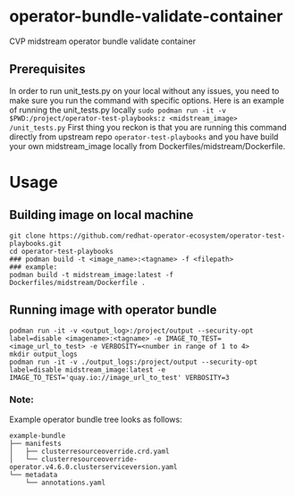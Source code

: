 # operator-bundle-validate-container
CVP midstream operator bundle validate container

## Prerequisites

In order to run unit_tests.py on your local without any issues, you need to make sure 
you run the command with specific options. 
Here is an example of running the unit_tests.py locally
`sudo podman run -it -v $PWD:/project/operator-test-playbooks:z <midstream_image> /unit_tests.py`
First thing you reckon is that you are running this command directly from upstream repo `operator-test-playbooks` and you have build your own midstream_image locally from Dockerfiles/midstream/Dockerfile.

# Usage

## Building image on local machine 

```
git clone https://github.com/redhat-operator-ecosystem/operator-test-playbooks.git
cd operator-test-playbooks
### podman build -t <image_name>:<tagname> -f <filepath> 
### example:
podman build -t midstream_image:latest -f Dockerfiles/midstream/Dockerfile .  
```

## Running image with operator bundle

```
podman run -it -v <output_log>:/project/output --security-opt label=disable <imagename>:<tagname> -e IMAGE_TO_TEST=<image_url_to_test> -e VERBOSITY=<number in range of 1 to 4>
mkdir output_logs
podman run -it -v ./output_logs:/project/output --security-opt label=disable midstream_image:latest -e IMAGE_TO_TEST='quay.io://image_url_to_test' VERBOSITY=3
```

### Note:
Example operator bundle tree looks as follows:
```
example-bundle
├── manifests
│   ├── clusterresourceoverride.crd.yaml
│   └── clusterresourceoverride-operator.v4.6.0.clusterserviceversion.yaml
└── metadata
    └── annotations.yaml
```

